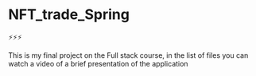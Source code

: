 # NFT_trade_Spring

&#9889;&#9889;&#9889;

This is my final project on the Full stack course, in the list of files you can watch a video of a brief presentation of the application
